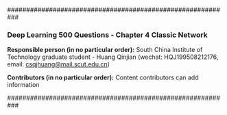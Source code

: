 ###########################################################

### Deep Learning 500 Questions - Chapter 4 Classic Network

**Responsible person (in no particular order):**
South China Institute of Technology graduate student - Huang Qinjian (wechat: HQJ199508212176, email: csqjhuang@mail.scut.edu.cn)


**Contributors (in no particular order):**
Content contributors can add information

###########################################################
